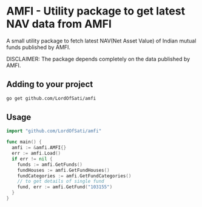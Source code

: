 # AMFI - Utility package to get latest NAV data from AMFI

A small utility package to fetch latest NAV(Net Asset Value) of Indian mutual funds published by AMFI.

DISCLAIMER: The package depends completely on the data published by AMFI.

## Adding to your project
```sh
go get github.com/LordOfSati/amfi
```

## Usage
```go
import "github.com/LordOfSati/amfi"

func main() {
  amfi := &amfi.AMFI{}
  err := amfi.Load()
  if err != nil {
    funds := amfi.GetFunds()
    fundHouses := amfi.GetFundHouses()
    fundCategories := amfi.GetFundCategories()
    // to get details of single fund
    fund, err := amfi.GetFund("103155")
  }
}
```